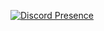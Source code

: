 [![Discord Presence](https://lanyard.cnrad.dev/api/1162663256087871530?showDisplayName=true&theme=dark&bg=FFFFFF)](https://discord.com/users/1162663256087871530)
